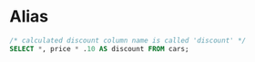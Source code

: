 # Alias

```sql
/* calculated discount column name is called 'discount' */
SELECT *, price * .10 AS discount FROM cars;
```
